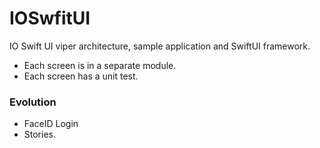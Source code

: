# IOSwfitUI

IO Swift UI viper architecture, sample application and SwiftUI framework.

* Each screen is in a separate module.
* Each screen has a unit test.

### Evolution
- FaceID Login
- Stories.
